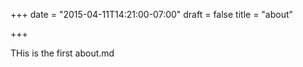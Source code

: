 +++
date = "2015-04-11T14:21:00-07:00"
draft = false
title = "about"

+++

THis is the first about.md

